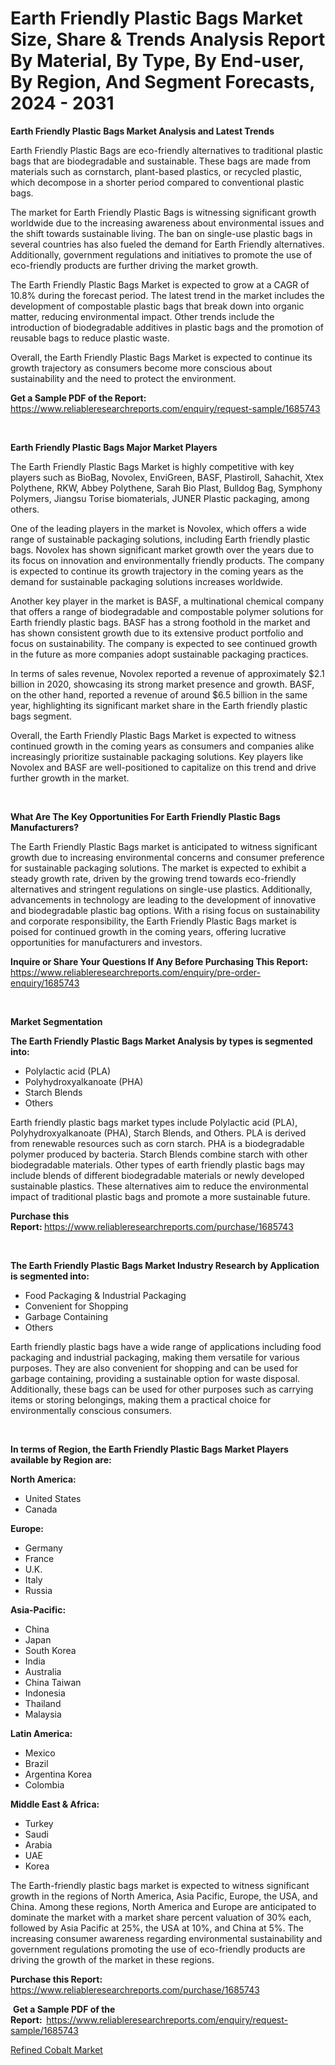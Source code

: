 <p><h1>Earth Friendly Plastic Bags Market Size, Share & Trends Analysis Report By Material, By Type, By End-user, By Region, And Segment Forecasts, 2024 - 2031</h1></p><p><strong>Earth Friendly Plastic Bags Market Analysis and Latest Trends</strong></p>
<p><p>Earth Friendly Plastic Bags are eco-friendly alternatives to traditional plastic bags that are biodegradable and sustainable. These bags are made from materials such as cornstarch, plant-based plastics, or recycled plastic, which decompose in a shorter period compared to conventional plastic bags.</p><p>The market for Earth Friendly Plastic Bags is witnessing significant growth worldwide due to the increasing awareness about environmental issues and the shift towards sustainable living. The ban on single-use plastic bags in several countries has also fueled the demand for Earth Friendly alternatives. Additionally, government regulations and initiatives to promote the use of eco-friendly products are further driving the market growth.</p><p>The Earth Friendly Plastic Bags Market is expected to grow at a CAGR of 10.8% during the forecast period. The latest trend in the market includes the development of compostable plastic bags that break down into organic matter, reducing environmental impact. Other trends include the introduction of biodegradable additives in plastic bags and the promotion of reusable bags to reduce plastic waste.</p><p>Overall, the Earth Friendly Plastic Bags Market is expected to continue its growth trajectory as consumers become more conscious about sustainability and the need to protect the environment.</p></p>
<p><strong>Get a Sample PDF of the Report:&nbsp;</strong> <a href="https://www.reliableresearchreports.com/enquiry/request-sample/1685743">https://www.reliableresearchreports.com/enquiry/request-sample/1685743</a></p>
<p>&nbsp;</p>
<p><strong>Earth Friendly Plastic Bags Major Market Players</strong></p>
<p><p>The Earth Friendly Plastic Bags Market is highly competitive with key players such as BioBag, Novolex, EnviGreen, BASF, Plastiroll, Sahachit, Xtex Polythene, RKW, Abbey Polythene, Sarah Bio Plast, Bulldog Bag, Symphony Polymers, Jiangsu Torise biomaterials, JUNER Plastic packaging, among others.</p><p>One of the leading players in the market is Novolex, which offers a wide range of sustainable packaging solutions, including Earth friendly plastic bags. Novolex has shown significant market growth over the years due to its focus on innovation and environmentally friendly products. The company is expected to continue its growth trajectory in the coming years as the demand for sustainable packaging solutions increases worldwide.</p><p>Another key player in the market is BASF, a multinational chemical company that offers a range of biodegradable and compostable polymer solutions for Earth friendly plastic bags. BASF has a strong foothold in the market and has shown consistent growth due to its extensive product portfolio and focus on sustainability. The company is expected to see continued growth in the future as more companies adopt sustainable packaging practices.</p><p>In terms of sales revenue, Novolex reported a revenue of approximately $2.1 billion in 2020, showcasing its strong market presence and growth. BASF, on the other hand, reported a revenue of around $6.5 billion in the same year, highlighting its significant market share in the Earth friendly plastic bags segment.</p><p>Overall, the Earth Friendly Plastic Bags Market is expected to witness continued growth in the coming years as consumers and companies alike increasingly prioritize sustainable packaging solutions. Key players like Novolex and BASF are well-positioned to capitalize on this trend and drive further growth in the market.</p></p>
<p>&nbsp;</p>
<p><strong>What Are The Key Opportunities For Earth Friendly Plastic Bags Manufacturers?</strong></p>
<p><p>The Earth Friendly Plastic Bags market is anticipated to witness significant growth due to increasing environmental concerns and consumer preference for sustainable packaging solutions. The market is expected to exhibit a steady growth rate, driven by the growing trend towards eco-friendly alternatives and stringent regulations on single-use plastics. Additionally, advancements in technology are leading to the development of innovative and biodegradable plastic bag options. With a rising focus on sustainability and corporate responsibility, the Earth Friendly Plastic Bags market is poised for continued growth in the coming years, offering lucrative opportunities for manufacturers and investors.</p></p>
<p><strong>Inquire or Share Your Questions If Any Before Purchasing This Report:</strong> <a href="https://www.reliableresearchreports.com/enquiry/pre-order-enquiry/1685743">https://www.reliableresearchreports.com/enquiry/pre-order-enquiry/1685743</a></p>
<p>&nbsp;</p>
<p><strong>Market Segmentation</strong></p>
<p><strong>The Earth Friendly Plastic Bags Market Analysis by types is segmented into:</strong></p>
<p><ul><li>Polylactic acid (PLA)</li><li>Polyhydroxyalkanoate (PHA)</li><li>Starch Blends</li><li>Others</li></ul></p>
<p><p>Earth friendly plastic bags market types include Polylactic acid (PLA), Polyhydroxyalkanoate (PHA), Starch Blends, and Others. PLA is derived from renewable resources such as corn starch. PHA is a biodegradable polymer produced by bacteria. Starch Blends combine starch with other biodegradable materials. Other types of earth friendly plastic bags may include blends of different biodegradable materials or newly developed sustainable plastics. These alternatives aim to reduce the environmental impact of traditional plastic bags and promote a more sustainable future.</p></p>
<p><strong>Purchase this Report:&nbsp;</strong><a href="https://www.reliableresearchreports.com/purchase/1685743">https://www.reliableresearchreports.com/purchase/1685743</a></p>
<p>&nbsp;</p>
<p><strong>The Earth Friendly Plastic Bags Market Industry Research by Application is segmented into:</strong></p>
<p><ul><li>Food Packaging & Industrial Packaging</li><li>Convenient for Shopping</li><li>Garbage Containing</li><li>Others</li></ul></p>
<p><p>Earth friendly plastic bags have a wide range of applications including food packaging and industrial packaging, making them versatile for various purposes. They are also convenient for shopping and can be used for garbage containing, providing a sustainable option for waste disposal. Additionally, these bags can be used for other purposes such as carrying items or storing belongings, making them a practical choice for environmentally conscious consumers.</p></p>
<p>&nbsp;</p>
<p><strong>In terms of Region, the Earth Friendly Plastic Bags Market Players available by Region are:</strong></p>
<p>
    <p> <strong> North America: </strong>
        <ul>
            <li>United States</li>
            <li>Canada</li>
        </ul>
        </p> 
    <p> <strong> Europe: </strong>
        <ul>
            <li>Germany</li>
            <li>France</li>
            <li>U.K.</li>
            <li>Italy</li>
            <li>Russia</li>
        </ul>
        </p> 
    <p> <strong> Asia-Pacific: </strong>
        <ul>
            <li>China</li>
            <li>Japan</li>
            <li>South Korea</li>
            <li>India</li>
            <li>Australia</li>
            <li>China Taiwan</li>
            <li>Indonesia</li>
            <li>Thailand</li>
            <li>Malaysia</li>
        </ul>
        </p> 
    <p> <strong> Latin America: </strong>
        <ul>
            <li>Mexico</li>
            <li>Brazil</li>
            <li>Argentina Korea</li>
            <li>Colombia</li>
        </ul>
        </p> 
    <p> <strong> Middle East & Africa: </strong>
        <ul>
            <li>Turkey</li>
            <li>Saudi</li>
            <li>Arabia</li>
            <li>UAE</li>
            <li>Korea</li>
        </ul>
    </p>
    </p>
<p><p>The Earth-friendly plastic bags market is expected to witness significant growth in the regions of North America, Asia Pacific, Europe, the USA, and China. Among these regions, North America and Europe are anticipated to dominate the market with a market share percent valuation of 30% each, followed by Asia Pacific at 25%, the USA at 10%, and China at 5%. The increasing consumer awareness regarding environmental sustainability and government regulations promoting the use of eco-friendly products are driving the growth of the market in these regions.</p></p>
<p><strong>Purchase this Report: </strong><a href="https://www.reliableresearchreports.com/purchase/1685743">https://www.reliableresearchreports.com/purchase/1685743</a></p>
<p>&nbsp;<strong>Get a Sample PDF of the Report:&nbsp;&nbsp;</strong><a href="https://www.reliableresearchreports.com/enquiry/request-sample/1685743">https://www.reliableresearchreports.com/enquiry/request-sample/1685743</a></p>
<p><strong></strong></p>
<p><p><a href="https://github.com/nancykennedykellievqfqt2/Market-Research-Report-List-1/blob/main/refined-cobalt-market.md">Refined Cobalt Market</a></p></p>